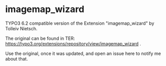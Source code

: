 imagemap_wizard
===============

TYPO3 6.2 compatible version of the Extension "imagemap_wizard" by Tolleiv Nietsch.

The original can be found in TER: https://typo3.org/extensions/repository/view/imagemap_wizard .

Use the original, once it was updated, and open an issue here to notify me about that.
